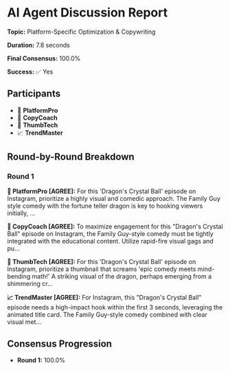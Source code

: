 # AI Agent Discussion Report

**Topic:** Platform-Specific Optimization & Copywriting

**Duration:** 7.8 seconds

**Final Consensus:** 100.0%

**Success:** ✅ Yes

## Participants

- 🤖 **PlatformPro**
- 🤖 **CopyCoach**
- 🤖 **ThumbTech**
- 📈 **TrendMaster**

## Round-by-Round Breakdown

### Round 1

**🤖 PlatformPro [AGREE]:** For this 'Dragon's Crystal Ball' episode on Instagram, prioritize a highly visual and comedic approach. The Family Guy style comedy with the fortune teller dragon is key to hooking viewers initially, ...

**🤖 CopyCoach [AGREE]:** To maximize engagement for this "Dragon's Crystal Ball" episode on Instagram, the Family Guy-style comedy must be tightly integrated with the educational content. Utilize rapid-fire visual gags and pu...

**🤖 ThumbTech [AGREE]:** For this 'Dragon's Crystal Ball' episode on Instagram, prioritize a thumbnail that screams 'epic comedy meets mind-bending math!' A striking visual of the dragon, perhaps emerging from a shimmering cr...

**📈 TrendMaster [AGREE]:** For Instagram, this "Dragon's Crystal Ball" episode needs a high-impact hook within the first 3 seconds, leveraging the animated title card.  The Family Guy-style comedy combined with clear visual met...

## Consensus Progression

- **Round 1:** 100.0%

